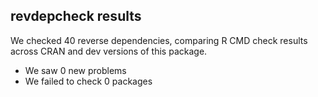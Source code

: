 ## revdepcheck results

We checked 40 reverse dependencies, comparing R CMD check results across CRAN and dev versions of this package.

 * We saw 0 new problems
 * We failed to check 0 packages
